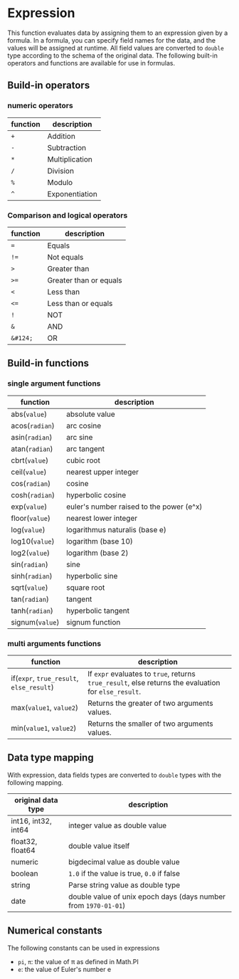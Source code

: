 # Expression

This function evaluates data by assigning them to an expression given by a formula.
In a formula, you can specify field names for the data, and the values will be assigned at runtime.
All field values are converted to `double` type according to the schema of the original data.
The following built-in operators and functions are available for use in formulas.

## Build-in operators

### numeric operators

| function | description    |
|----------|----------------|
| `+`      | Addition       |
| `-`      | Subtraction    |
| `*`      | Multiplication |
| `/`      | Division       |
| `%`      | Modulo         |
| `^`      | Exponentiation |

### Comparison and logical operators

| function | description            |
|----------|------------------------|
| `=`      | Equals                 |
| `!=`     | Not equals             |
| `>`      | Greater than           |
| `>=`     | Greater than or equals |
| `<`      | Less than              |
| `<=`     | Less than or equals    |
| `!`      | NOT                    |
| `&`      | AND                    |
| `&#124;` | OR                     |



## Build-in functions

### single argument functions

| function         | description                              |
|------------------|------------------------------------------|
| abs(`value`)     | absolute value                           |
| acos(`radian`)   | arc cosine                               |
| asin(`radian`)   | arc sine                                 |
| atan(`radian`)   | arc tangent                              |
| cbrt(`value`)    | cubic root                               |
| ceil(`value`)    | nearest upper integer                    |
| cos(`radian`)    | cosine                                   |
| cosh(`radian`)   | hyperbolic cosine                        |
| exp(`value`)     | euler's number raised to the power (e^x) |
| floor(`value`)   | nearest lower integer                    |
| log(`value`)     | logarithmus naturalis (base e)           |
| log10(`value`)   | logarithm (base 10)                      |
| log2(`value`)    | logarithm (base 2)                       |
| sin(`radian`)    | sine                                     |
| sinh(`radian`)   | hyperbolic sine                          |
| sqrt(`value`)    | square root                              |
| tan(`radian`)    | tangent                                  |
| tanh(`radian`)   | hyperbolic tangent                       |
| signum(`value`)  | signum function                          |

### multi arguments functions

| function                                 | description                                                                                          |
|------------------------------------------|------------------------------------------------------------------------------------------------------|
| if(`expr`, `true_result`, `else_result`) | If `expr` evaluates to `true`, returns `true_result`, else returns the evaluation for `else_result`. |
| max(`value1`, `value2`)                  | Returns the greater of two arguments values.                                                         |
| min(`value1`, `value2`)                  | Returns the smaller of two arguments values.                                                         |


## Data type mapping

With expression, data fields types are converted to `double` types with the following mapping.


| original data type  | description                                                                         |
|---------------------|-------------------------------------------------------------------------------------|
| int16, int32, int64 | integer value as double value                                                       |
| float32, float64    | double value itself                                                                 |
| numeric             | bigdecimal value as double value                                                    |
| boolean             | `1.0` if the value is true, `0.0` if false                                          |
| string              | Parse string value as double type                                                   |
| date                | double value of unix epoch days (days number from `1970-01-01`)                     |

## Numerical constants

The following constants can be used in expressions

* `pi`, `π`: the value of π as defined in Math.PI
* `e`: the value of Euler's number e
